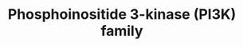---
annotations: []
authors:
- Eweitz
citedin: ''
communities: []
description: Classes of PI3K genes
last-edited: 2024-05-23
ndex: null
organisms:
- Homo sapiens
redirect_from:
- /index.php/Pathway:WP5472
- /instance/WP5472
- /instance/WP5472_r129818
revision: r129818
schema-jsonld:
- '@context': https://schema.org/
  '@id': https://wikipathways.github.io/pathways/WP5472.html
  '@type': Dataset
  creator:
    '@type': Organization
    name: WikiPathways
  description: Classes of PI3K genes
  keywords: []
  license: CC0
  name: Phosphoinositide 3-kinase (PI3K) family
seo: CreativeWork
title: Phosphoinositide 3-kinase (PI3K) family
wpid: WP5472
---